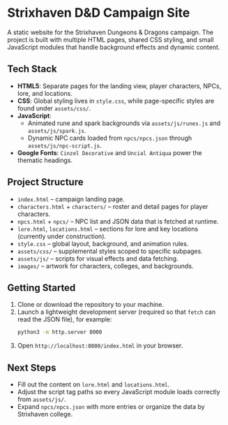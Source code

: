 # Strixhaven D&D Campaign Site

A static website for the Strixhaven Dungeons & Dragons campaign. The project is built with multiple HTML pages, shared CSS styling, and small JavaScript modules that handle background effects and dynamic content.

## Tech Stack
- **HTML5**: Separate pages for the landing view, player characters, NPCs, lore, and locations.
- **CSS**: Global styling lives in `style.css`, while page-specific styles are found under `assets/css/`.
- **JavaScript**:
  - Animated rune and spark backgrounds via `assets/js/runes.js` and `assets/js/spark.js`.
  - Dynamic NPC cards loaded from `npcs/npcs.json` through `assets/js/npc-script.js`.
- **Google Fonts**: `Cinzel Decorative` and `Uncial Antiqua` power the thematic headings.

## Project Structure
- `index.html` – campaign landing page.
- `characters.html` + `characters/` – roster and detail pages for player characters.
- `npcs.html` + `npcs/` – NPC list and JSON data that is fetched at runtime.
- `lore.html`, `locations.html` – sections for lore and key locations (currently under construction).
- `style.css` – global layout, background, and animation rules.
- `assets/css/` – supplemental styles scoped to specific subpages.
- `assets/js/` – scripts for visual effects and data fetching.
- `images/` – artwork for characters, colleges, and backgrounds.

## Getting Started
1. Clone or download the repository to your machine.
2. Launch a lightweight development server (required so that `fetch` can read the JSON file), for example:
   ```bash
   python3 -m http.server 8000
   ```
3. Open `http://localhost:8000/index.html` in your browser.

## Next Steps
- Fill out the content on `lore.html` and `locations.html`.
- Adjust the script tag paths so every JavaScript module loads correctly from `assets/js/`.
- Expand `npcs/npcs.json` with more entries or organize the data by Strixhaven college.
